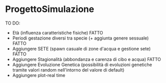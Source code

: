 # ProgettoSimulazione


TO DO:

- Età (influenza caratteristiche fisiche) FATTO
- Periodi gestazione diversi tra specie (+ aggiunta genere sessuale) FATTO
- Aggiungere SETE (spawn casuale di zone d'acqua e gestione sete) FATTO
- Aggiungere Stagionalità (abbondanza e carenza di cibo e acqua) FATTO
- Aggiungere Evoluzione Genetica (possibilità di evoluzioni genetiche tramite valori random nell'intorno del valore di default)
- Aggiungere plot-real time 
